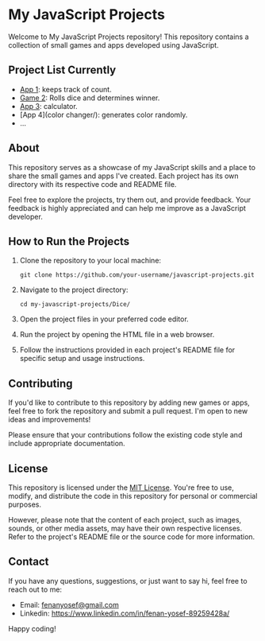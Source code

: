 # My JavaScript Projects

Welcome to My JavaScript Projects repository! This repository contains a collection of small games and apps developed using JavaScript.

## Project List Currently

- [App 1](counter/): keeps track of count.
- [Game 2](Dice/): Rolls dice and determines winner.
- [App 3](calculator/): calculator.
- [App 4](color changer/): generates color randomly.
- ...

## About

This repository serves as a showcase of my JavaScript skills and a place to share the small games and apps I've created. Each project has its own directory with its respective code and README file.

Feel free to explore the projects, try them out, and provide feedback. Your feedback is highly appreciated and can help me improve as a JavaScript developer.

## How to Run the Projects

1. Clone the repository to your local machine:

   ```shell
   git clone https://github.com/your-username/javascript-projects.git
   ```

2. Navigate to the project directory:

   ```shell
   cd my-javascript-projects/Dice/
   ```

3. Open the project files in your preferred code editor.

4. Run the project by opening the HTML file in a web browser.

5. Follow the instructions provided in each project's README file for specific setup and usage instructions.

## Contributing

If you'd like to contribute to this repository by adding new games or apps, feel free to fork the repository and submit a pull request. I'm open to new ideas and improvements!

Please ensure that your contributions follow the existing code style and include appropriate documentation.

## License

This repository is licensed under the [MIT License](LICENSE). You're free to use, modify, and distribute the code in this repository for personal or commercial purposes.

However, please note that the content of each project, such as images, sounds, or other media assets, may have their own respective licenses. Refer to the project's README file or the source code for more information.

## Contact

If you have any questions, suggestions, or just want to say hi, feel free to reach out to me:

- Email: fenanyosef@gmail.com
- Linkedin: https://www.linkedin.com/in/fenan-yosef-89259428a/

Happy coding!
```
